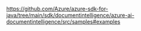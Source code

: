
https://github.com/Azure/azure-sdk-for-java/tree/main/sdk/documentintelligence/azure-ai-documentintelligence/src/samples#examples

